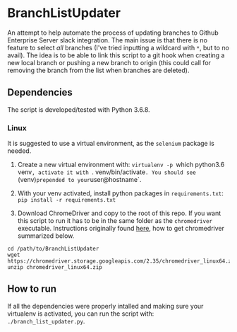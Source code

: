 # BranchListUpdater

An attempt to help automate the process of updating branches to Github Enterprise Server slack integration.
The main issue is that there is no feature to select _all_ branches (I've tried inputting a wildcard with `*`, but to no avail).
The idea is to be able to link this script to a git hook when creating a new local branch or pushing a new branch to origin (this could call for removing the branch from the list when branches are deleted).

## Dependencies

The script is developed/tested with Python 3.6.8.

### Linux

It is suggested to use a virtual environment, as the `selenium` package is needed.

1. Create a new virtual environment with: `virtualenv -p `which python3.6 venv`, activate it with `. venv/bin/activate`. You should see `(venv)` prepended to your `user@hostname`.

2. With your venv activated, install python packages in `requirements.txt`: `pip install -r requirements.txt`

3. Download ChromeDriver and copy to the root of this repo. If you want this script to run it has to be in the same folder as the `chromedriver` executable. Instructions originally found [here](https://blog.testproject.io/2018/02/20/chrome-headless-selenium-python-linux-servers/), how to get chromedriver summarized below.

```
cd /path/to/BranchListUpdater
wget https://chromedriver.storage.googleapis.com/2.35/chromedriver_linux64.zip
unzip chromedriver_linux64.zip
```

## How to run

If all the dependencies were properly intalled and making sure your virtualenv is activated, you can run the script with: `./branch_list_updater.py`.
